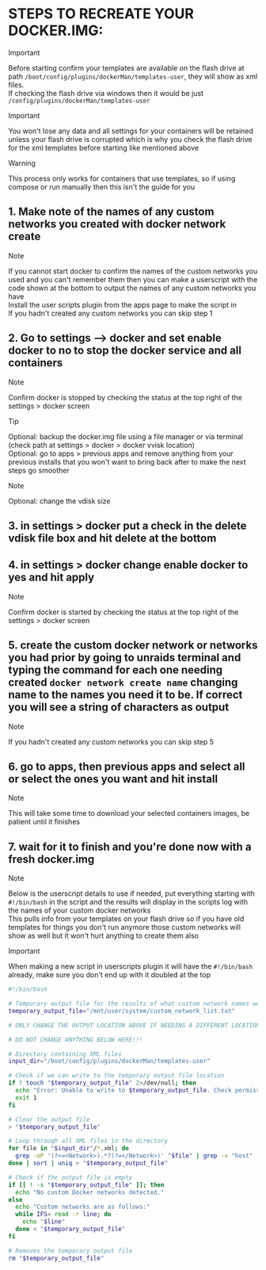 # STEPS TO RECREATE YOUR DOCKER.IMG:
> [!IMPORTANT] 
>  Before starting confirm your templates are available on the flash drive at path `/boot/config/plugins/dockerMan/templates-user`, they will show as xml files. \
>  If checking the flash drive via windows then it would be just `/config/plugins/dockerMan/templates-user`

> [!IMPORTANT]
> You won't lose any data and all settings for your containers will be retained unless your flash drive is corrupted which is why you check the flash drive for the xml templates before starting like mentioned above

> [!WARNING]
> This process only works for containers that use templates, so if using compose or run manually then this isn't the guide for you
 
## 1. Make note of the names of any custom networks you created with docker network create
  > [!NOTE]
  > If you cannot start docker to confirm the names of the custom networks you used and you can't remember them then you can make a userscript with the code shown at the bottom to output the names of any custom networks you have \
  > Install the user scripts plugin from the apps page to make the script in \
  > If you hadn't created any custom networks you can skip step 1

## 2. Go to settings —> docker and set enable docker to no to stop the docker service and all containers
  > [!NOTE]
  > Confirm docker is stopped by checking the status at the top right of the settings > docker screen

  > [!TIP]
  > Optional: backup the docker.img file using a file manager or via terminal (check path at settings > docker > docker vvisk location) \
  > Optional: go to apps > previous apps and remove anything from your previous installs that you won't want to bring back after to make the next steps go smoother

  > [!NOTE]
  > Optional: change the vdisk size
## 3. in settings > docker put a check in the delete vdisk file box and hit delete at the bottom
## 4. in settings > docker change enable docker to yes and hit apply
  > [!NOTE]
  > Confirm docker is started by checking the status at the top right of the settings > docker screen
## 5. create the custom docker network or networks you had prior by going to unraids terminal and typing the command for each one needing created `docker network create name` changing name to the names you need it to be. If correct you will see a string of characters as output
  > [!NOTE]
  > If you hadn't created any custom networks you can skip step 5
## 6. go to apps, then previous apps and select all or select the ones you want and hit install
  > [!NOTE]
  > This will take some time to download your selected containers images, be patient until it finishes
## 7. wait for it to finish and you're done now with a fresh docker.img
  > [!NOTE]
  > Below is the userscript details to use if needed, put everything starting with `#!/bin/bash` in the script and the results will display in the scripts log with the names of your custom docker networks \
  > This pulls info from your templates on your flash drive so if you have old templates for things you don't run anymore those custom networks will show as well but it won't hurt anything to create them also

> [!IMPORTANT]
> When making a new script in userscripts plugin it will have the `#!/bin/bash` already, make sure you don't end up with it doubled at the top
 
```bash
#!/bin/bash

# Temporary output file for the results of what custom network names were in use
temporary_output_file="/mnt/user/system/custom_network_list.txt"

# ONLY CHANGE THE OUTPUT LOCATION ABOVE IF NEEDING A DIFFERENT LOCATION. THE FILE IS DELETED AUTOMATICALLY AT THE END OF THE SCRIPT

# DO NOT CHANGE ANYTHING BELOW HERE!!!

# Directory containing XML files
input_dir="/boot/config/plugins/dockerMan/templates-user"

# Check if we can write to the temporary output file location
if ! touch "$temporary_output_file" 2>/dev/null; then
  echo "Error: Unable to write to $temporary_output_file. Check permissions, check if system share exists and what it's settings are."
  exit 1
fi

# Clear the output file
> "$temporary_output_file"

# Loop through all XML files in the directory
for file in "$input_dir"/*.xml; do
  grep -oP '(?<=<Network>).*?(?=</Network>)' "$file" | grep -v "host" | grep -v "none" | grep -v "bridge" | grep -v "^br" | grep -v "^eth" | grep -v "^wg" | grep -v "container:"
done | sort | uniq > "$temporary_output_file"

# Check if the output file is empty
if [[ ! -s "$temporary_output_file" ]]; then
  echo "No custom Docker networks detected."
else
  echo "Custom networks are as follows:"
  while IFS= read -r line; do
    echo "$line"
  done < "$temporary_output_file"
fi

# Removes the temporary output file
rm "$temporary_output_file"
```
